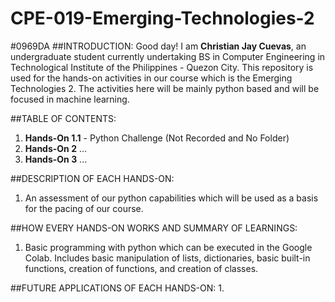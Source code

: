 # CPE-019-Emerging-Technologies-2
#0969DA
##INTRODUCTION:
Good day! I am **Christian Jay Cuevas**, an undergraduate student currently undertaking BS in Computer Engineering in Technological Institute of the Philippines - Quezon City. This repository is used for the hands-on activities in our course which is the Emerging Technologies 2. The activities here will be mainly python based and will be focused in machine learning. 

##TABLE OF CONTENTS:
1. **Hands-On 1.1** - Python Challenge (Not Recorded and No Folder)
2. **Hands-On 2** ...
3. **Hands-On 3** ...

##DESCRIPTION OF EACH HANDS-ON:
1. An assessment of our python capabilities which will be used as a basis for the pacing of our course.



##HOW EVERY HANDS-ON WORKS AND SUMMARY OF LEARNINGS:
1. Basic programming with python which can be executed in the Google Colab. Includes basic manipulation of lists, dictionaries, basic built-in functions, creation of functions, and creation of classes.
   


##FUTURE APPLICATIONS OF EACH HANDS-ON:
1. 
